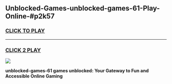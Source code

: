 
## Unblocked-Games-unblocked-games-61-Play-Online-#p2k57
<h3>
<a href="https://premium.freeplayer.one?title=unblocked-games-61&ref=27F">CLICK TO PLAY</a></h3>
<hr>

<h3>
<a href="https://premium.freeplayer.one?title=unblocked-games-61&ref=27F">CLICK 2 PLAY</a>
  
</h3>

<a href="https://premium.freeplayer.one?title=unblocked-games-61&ref=27F"><img src="https://clearcache.store/games.png"></a>


**unblocked-games-61 games unblocked: Your Gateway to Fun and Accessible Online Gaming**
